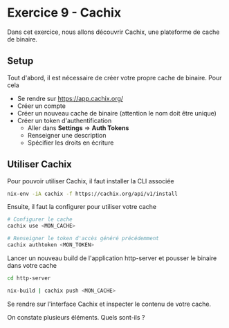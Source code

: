 # Exercice 9 - Cachix

Dans cet exercice, nous allons découvrir Cachix, une plateforme de cache de binaire.


## Setup

Tout d'abord, il est nécessaire de créer votre propre cache de binaire. Pour cela
- Se rendre sur https://app.cachix.org/
- Créer un compte
- Créer un nouveau cache de binaire (attention le nom doit être unique)
- Créer un token d'authentification
  - Aller dans **Settings** => **Auth Tokens**
  - Renseigner une description
  - Spécifier les droits en écriture


## Utiliser Cachix

Pour pouvoir utiliser Cachix, il faut installer la CLI associée
```bash
nix-env -iA cachix -f https://cachix.org/api/v1/install
```

Ensuite, il faut la configurer pour utiliser votre cache
```bash
# Configurer le cache
cachix use <MON_CACHE>

# Renseigner le token d'accès généré précédemment
cachix authtoken <MON_TOKEN>
```

Lancer un nouveau build de l'application http-server et pousser le binaire dans votre cache
```bash
cd http-server

nix-build | cachix push <MON_CACHE>
```

Se rendre sur l'interface Cachix et inspecter le contenu de votre cache.

On constate plusieurs éléments. Quels sont-ils ?